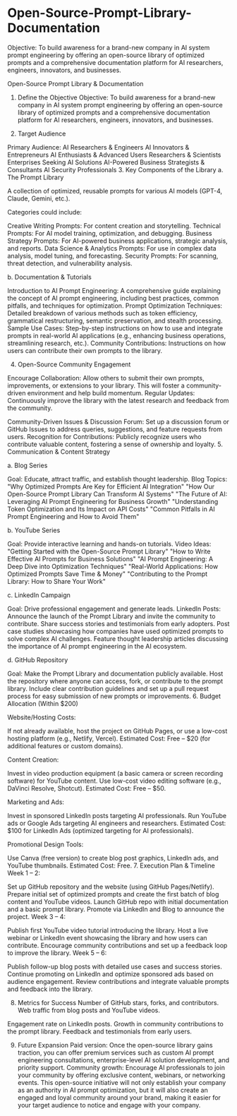 # Open-Source-Prompt-Library-Documentation

Objective: To build awareness for a brand-new company in AI system prompt engineering by offering an open-source library of optimized prompts and a comprehensive documentation platform for AI researchers, engineers, innovators, and businesses. 

Open-Source Prompt Library & Documentation

1. Define the Objective
Objective: To build awareness for a brand-new company in AI system prompt engineering by offering an open-source library of optimized prompts and a comprehensive documentation platform for AI researchers, engineers, innovators, and businesses.

2. Target Audience

Primary Audience:
AI Researchers & Engineers
AI Innovators & Entrepreneurs
AI Enthusiasts & Advanced Users
Researchers & Scientists
Enterprises Seeking AI Solutions
AI-Powered Business Strategists & Consultants
AI Security Professionals
3. Key Components of the Library
a. The Prompt Library

A collection of optimized, reusable prompts for various AI models (GPT-4, Claude, Gemini, etc.).

Categories could include:

Creative Writing Prompts: For content creation and storytelling.
Technical Prompts: For AI model training, optimization, and debugging.
Business Strategy Prompts: For AI-powered business applications, strategic analysis, and reports.
Data Science & Analytics Prompts: For use in complex data analysis, model tuning, and forecasting.
Security Prompts: For scanning, threat detection, and vulnerability analysis.

b. Documentation & Tutorials

Introduction to AI Prompt Engineering: A comprehensive guide explaining the concept of AI prompt engineering, including best practices, common pitfalls, and techniques for optimization.
Prompt Optimization Techniques: Detailed breakdown of various methods such as token efficiency, grammatical restructuring, semantic preservation, and stealth processing.
Sample Use Cases: Step-by-step instructions on how to use and integrate prompts in real-world AI applications (e.g., enhancing business operations, streamlining research, etc.).
Community Contributions: Instructions on how users can contribute their own prompts to the library.

4. Open-Source Community Engagement

Encourage Collaboration: Allow others to submit their own prompts, improvements, or extensions to your library. This will foster a community-driven environment and help build momentum.
Regular Updates: Continuously improve the library with the latest research and feedback from the community.

Community-Driven Issues & Discussion Forum: Set up a discussion forum or GitHub Issues to address queries, suggestions, and feature requests from users.
Recognition for Contributions: Publicly recognize users who contribute valuable content, fostering a sense of ownership and loyalty.
5. Communication & Content Strategy

a. Blog Series

Goal: Educate, attract traffic, and establish thought leadership.
Blog Topics:
"Why Optimized Prompts Are Key for Efficient AI Integration"
"How Our Open-Source Prompt Library Can Transform AI Systems"
"The Future of AI: Leveraging AI Prompt Engineering for Business Growth"
"Understanding Token Optimization and Its Impact on API Costs"
"Common Pitfalls in AI Prompt Engineering and How to Avoid Them"

b. YouTube Series

Goal: Provide interactive learning and hands-on tutorials.
Video Ideas:
"Getting Started with the Open-Source Prompt Library"
"How to Write Effective AI Prompts for Business Solutions"
"AI Prompt Engineering: A Deep Dive into Optimization Techniques"
"Real-World Applications: How Optimized Prompts Save Time & Money"
"Contributing to the Prompt Library: How to Share Your Work"

c. LinkedIn Campaign

Goal: Drive professional engagement and generate leads.
LinkedIn Posts:
Announce the launch of the Prompt Library and invite the community to contribute.
Share success stories and testimonials from early adopters.
Post case studies showcasing how companies have used optimized prompts to solve complex AI challenges.
Feature thought leadership articles discussing the importance of AI prompt engineering in the AI ecosystem.

d. GitHub Repository

Goal: Make the Prompt Library and documentation publicly available.
Host the repository where anyone can access, fork, or contribute to the prompt library.
Include clear contribution guidelines and set up a pull request process for easy submission of new prompts or improvements.
6. Budget Allocation (Within $200)

Website/Hosting Costs:

If not already available, host the project on GitHub Pages, or use a low-cost hosting platform (e.g., Netlify, Vercel).
Estimated Cost: Free – $20 (for additional features or custom domains).

Content Creation:

Invest in video production equipment (a basic camera or screen recording software) for YouTube content.
Use low-cost video editing software (e.g., DaVinci Resolve, Shotcut).
Estimated Cost: Free – $50.

Marketing and Ads:

Invest in sponsored LinkedIn posts targeting AI professionals.
Run YouTube ads or Google Ads targeting AI engineers and researchers.
Estimated Cost: $100 for LinkedIn Ads (optimized targeting for AI professionals).

Promotional Design Tools:

Use Canva (free version) to create blog post graphics, LinkedIn ads, and YouTube thumbnails.
Estimated Cost: Free.
7. Execution Plan & Timeline
Week 1 – 2:

Set up GitHub repository and the website (using GitHub Pages/Netlify).
Prepare initial set of optimized prompts and create the first batch of blog content and YouTube videos.
Launch GitHub repo with initial documentation and a basic prompt library.
Promote via LinkedIn and Blog to announce the project.
Week 3 – 4:

Publish first YouTube video tutorial introducing the library.
Host a live webinar or LinkedIn event showcasing the library and how users can contribute.
Encourage community contributions and set up a feedback loop to improve the library.
Week 5 – 6:

Publish follow-up blog posts with detailed use cases and success stories.
Continue promoting on LinkedIn and optimize sponsored ads based on audience engagement.
Review contributions and integrate valuable prompts and feedback into the library.

8. Metrics for Success
Number of GitHub stars, forks, and contributors.
Web traffic from blog posts and YouTube videos.

Engagement rate on LinkedIn posts.
Growth in community contributions to the prompt library.
Feedback and testimonials from early users.

9. Future Expansion
Paid version: Once the open-source library gains traction, you can offer premium services such as custom AI prompt engineering consultations, enterprise-level AI solution development, and priority support.
Community growth: Encourage AI professionals to join your community by offering exclusive content, webinars, or networking events.
This open-source initiative will not only establish your company as an authority in AI prompt optimization, but it will also create an engaged and loyal community around your brand, making it easier for your target audience to notice and engage with your company.
